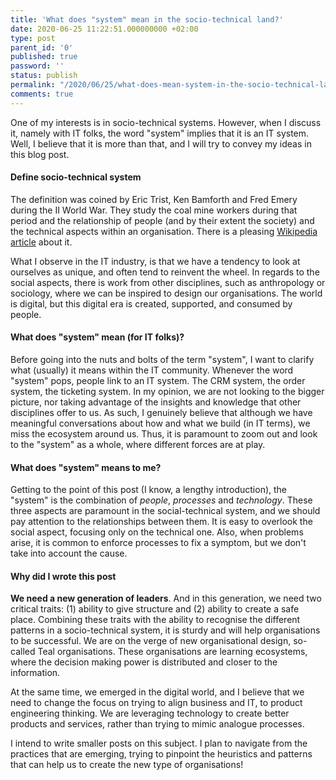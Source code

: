```yaml
---
title: 'What does "system" mean in the socio-technical land?'
date: 2020-06-25 11:22:51.000000000 +02:00
type: post
parent_id: '0'
published: true
password: ''
status: publish
permalink: "/2020/06/25/what-does-mean-system-in-the-socio-technical-land/"
comments: true
---
```


One of my interests is in socio-technical systems. However, when I discuss it, namely with IT folks, the word "system" implies that it is an IT system. Well, I believe that it is more than that, and I will try to convey my ideas in this blog post.

#### Define socio-technical system

The definition was coined by Eric Trist, Ken Bamforth and Fred Emery during the II World War. They study the coal mine workers during that period and the relationship of people (and by their extent the society) and the technical aspects within an organisation. There is a pleasing [Wikipedia article](https://en.wikipedia.org/wiki/Sociotechnical_system) about it.

What I observe in the IT industry, is that we have a tendency to look at ourselves as unique, and often tend to reinvent the wheel. In regards to the social aspects, there is work from other disciplines, such as anthropology or sociology, where we can be inspired to design our organisations. The world is digital, but this digital era is created, supported, and consumed by people.

#### What does "system" mean (for IT folks)?

Before going into the nuts and bolts of the term "system", I want to clarify what (usually) it means within the IT community. Whenever the word "system" pops, people link to an IT system. The CRM system, the order system, the ticketing system. In my opinion, we are not looking to the bigger picture, nor taking advantage of the insights and knowledge that other disciplines offer to us. As such, I genuinely believe that although we have meaningful conversations about how and what we build (in IT terms), we miss the ecosystem around us. Thus, it is paramount to zoom out and look to the "system" as a whole, where different forces are at play.

#### What does "system" means to me?

Getting to the point of this post (I know, a lengthy introduction), the "system" is the combination of *people*, *processes* and *technology*. These three aspects are paramount in the social-technical system, and we should pay attention to the relationships between them. It is easy to overlook the social aspect, focusing only on the technical one. Also, when problems arise, it is common to enforce processes to fix a symptom, but we don't take into account the cause.

#### Why did I wrote this post

**We need a new generation of leaders**. And in this generation, we need two critical traits: (1) ability to give structure and (2) ability to create a safe place. Combining these traits with the ability to recognise the different patterns in a socio-technical system, it is sturdy and will help organisations to be successful. We are on the verge of new organisational design, so-called Teal organisations. These organisations are learning ecosystems, where the decision making power is distributed and closer to the information. 

At the same time, we emerged in the digital world, and I believe that we need to change the focus on trying to align business and IT, to product engineering thinking. We are leveraging technology to create better products and services, rather than trying to mimic analogue processes. 

I intend to write smaller posts on this subject. I plan to navigate from the practices that are emerging, trying to pinpoint the heuristics and patterns that can help us to create the new type of organisations!